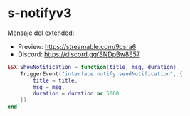 # s-notifyv3
Mensaje del extended:

- Preview: https://streamable.com/9csra6
- Discord:  https://discord.gg/SNDpBw8E57 

```/es_extended/client/functions.lua
ESX.ShowNotification = function(title, msg, duration)
    TriggerEvent("interface:notify:sendNotification", {
        title = title,
        msg = msg,
        duration = duration or 5000
    })
end
